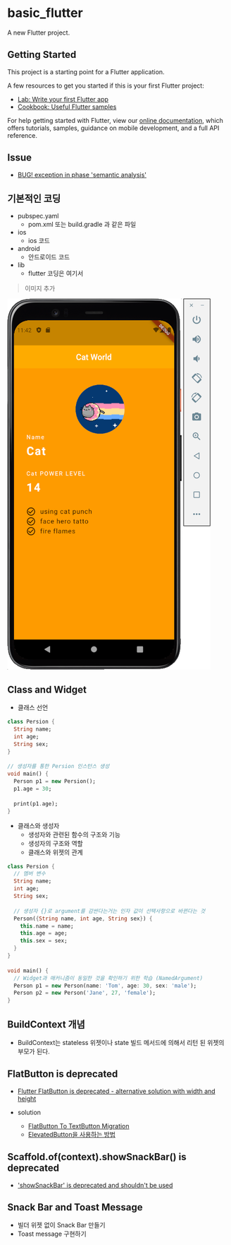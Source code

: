 # basic_flutter

A new Flutter project.

## Getting Started

This project is a starting point for a Flutter application.

A few resources to get you started if this is your first Flutter project:

- [Lab: Write your first Flutter app](https://flutter.dev/docs/get-started/codelab)
- [Cookbook: Useful Flutter samples](https://flutter.dev/docs/cookbook)

For help getting started with Flutter, view our
[online documentation](https://flutter.dev/docs), which offers tutorials, samples, guidance on
mobile development, and a full API reference.

## Issue

- [BUG! exception in phase 'semantic analysis'](https://stackoverflow.com/questions/32900912/bug-exception-in-phase-semantic-analysis)

## 기본적인 코딩

- pubspec.yaml
    - pom.xml 또는 build.gradle 과 같은 파일
- ios
    - ios 코드
- android
    - 안드로이드 코드
- lib
    - flutter 코딩은 여기서

> 이미지 추가

![Image](docs/images/add_image.png)

## Class and Widget

- 클래스 선언

```dart
class Persion {
  String name;
  int age;
  String sex;
}

// 생성자를 통한 Persion 인스턴스 생성
void main() {
  Person p1 = new Persion();
  p1.age = 30;

  print(p1.age);
}
```

- 클래스와 생성자
    - 생성자와 관련된 함수의 구조와 기능
    - 생성자의 구조와 역할
    - 클래스와 위젯의 관계

```dart
class Persion {
  // 멤버 변수
  String name;
  int age;
  String sex;

  // 생성자 {}로 argument를 감싼다는거는 인자 값이 선택사항으로 바뀐다는 것
  Person({String name, int age, String sex}) {
    this.name = name;
    this.age = age;
    this.sex = sex;
  }
}

void main() {
  // Widget과 매커니즘이 동일한 것을 확인하기 위한 학습 (NamedArgument)
  Person p1 = new Person(name: 'Tom', age: 30, sex: 'male');
  Person p2 = new Person('Jane', 27, 'female');
}
```


## BuildContext 개념

- BuildContext는 stateless 위젯이나 state 빌드 메서드에 의해서 리턴 된 위젯의 부모가 된다.

## FlatButton is deprecated

- [Flutter FlatButton is deprecated - alternative solution with width and height](https://stackoverflow.com/questions/66805535/flutter-flatbutton-is-deprecated-alternative-solution-with-width-and-height)

- solution
  - [FlatButton To TextButton Migration](https://stackoverflow.com/a/66805843)
  - [ElevatedButton을 사용하는 방법](https://stackoverflow.com/a/68601192)
  
## Scaffold.of(context).showSnackBar() is deprecated

- ['showSnackBar' is deprecated and shouldn't be used](https://stackoverflow.com/questions/65906662/showsnackbar-is-deprecated-and-shouldnt-be-used)

## Snack Bar and Toast Message

- 빌더 위젯 없이 Snack Bar 만들기
- Toast message 구현하기